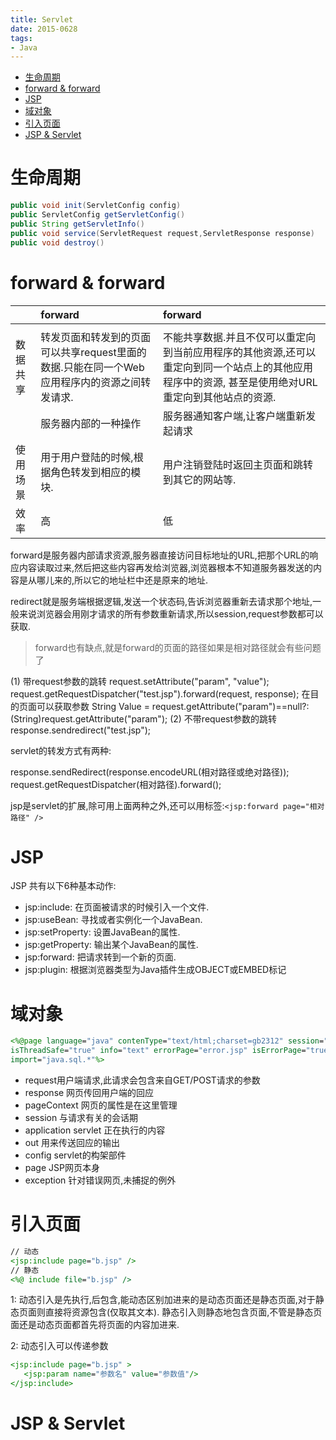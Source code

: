 ```yaml
---
title: Servlet
date: 2015-0628
tags:
- Java
---
```

<!-- TOC -->

- [生命周期](#生命周期)
- [forward & forward](#forward--forward)
- [JSP](#jsp)
- [域对象](#域对象)
- [引入页面](#引入页面)
- [JSP & Servlet](#jsp--servlet)

<!-- /TOC -->

# 生命周期

```Java
public void init(ServletConfig config)
public ServletConfig getServletConfig()
public String getServletInfo()
public void service(ServletRequest request,ServletResponse response)
public void destroy()
```

# forward & forward

||forward|forward|
|:---|:---|:---|
||||
|数据共享|转发页面和转发到的页面可以共享request里面的数据.只能在同一个Web应用程序内的资源之间转发请求.|不能共享数据.并且不仅可以重定向到当前应用程序的其他资源,还可以重定向到同一个站点上的其他应用程序中的资源, 甚至是使用绝对URL重定向到其他站点的资源.|
||服务器内部的一种操作|服务器通知客户端,让客户端重新发起请求|
|使用场景|用于用户登陆的时候,根据角色转发到相应的模块.|用户注销登陆时返回主页面和跳转到其它的网站等.|
|效率|高|低|
forward是服务器内部请求资源,服务器直接访问目标地址的URL,把那个URL的响应内容读取过来,然后把这些内容再发给浏览器,浏览器根本不知道服务器发送的内容是从哪儿来的,所以它的地址栏中还是原来的地址.

redirect就是服务端根据逻辑,发送一个状态码,告诉浏览器重新去请求那个地址,一般来说浏览器会用刚才请求的所有参数重新请求,所以session,request参数都可以获取.

> forward也有缺点,就是forward的页面的路径如果是相对路径就会有些问题了

(1) 带request参数的跳转
request.setAttribute("param", "value");
request.getRequestDispatcher("test.jsp").forward(request, response);
在目的页面可以获取参数
String Value = request.getAttribute("param")==null?:(String)request.getAttribute("param");
(2) 不带request参数的跳转
response.sendredirect("test.jsp");

servlet的转发方式有两种: 

response.sendRedirect(response.encodeURL(相对路径或绝对路径));
request.getRequestDispatcher(相对路径).forward();

jsp是servlet的扩展,除可用上面两种之外,还可以用标签:`<jsp:forward page="相对路径" />`

# JSP

JSP 共有以下6种基本动作:

* jsp:include: 在页面被请求的时候引入一个文件.
* jsp:useBean: 寻找或者实例化一个JavaBean.
* jsp:setProperty: 设置JavaBean的属性.
* jsp:getProperty: 输出某个JavaBean的属性.
* jsp:forward: 把请求转到一个新的页面.
* jsp:plugin: 根据浏览器类型为Java插件生成OBJECT或EMBED标记

# 域对象

```jsp
<%@page language="java" contenType="text/html;charset=gb2312" session="true" buffer="64kb" autoFlush="true"
isThreadSafe="true" info="text" errorPage="error.jsp" isErrorPage="true" isELIgnored="true" pageEncoding="gb2312"
import="java.sql.*"%>
```

* request用户端请求,此请求会包含来自GET/POST请求的参数
* response 网页传回用户端的回应
* pageContext 网页的属性是在这里管理
* session 与请求有关的会话期
* application servlet 正在执行的内容
* out 用来传送回应的输出
* config servlet的构架部件
* page JSP网页本身
* exception 针对错误网页,未捕捉的例外


# 引入页面

```jsp
// 动态
<jsp:include page="b.jsp" /> 
// 静态
<%@ include file="b.jsp" /> 
```

1:
动态引入是先执行,后包含,能动态区别加进来的是动态页面还是静态页面,对于静态页面则直接将资源包含(仅取其文本).
静态引入则静态地包含页面,不管是静态页面还是动态页面都首先将页面的内容加进来.  

2:
动态引入可以传递参数
```jsp
<jsp:include page="b.jsp" >
   <jsp:param name="参数名" value="参数值"/>
</jsp:include>
```

# JSP & Servlet


